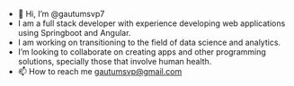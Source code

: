 - 👋 Hi, I’m @gautumsvp7
- I am a full stack developer with experience developing web applications using Springboot and Angular.
- I am working on transitioning to the field of data science and analytics.
- I’m looking to collaborate on creating apps and other programming solutions, specially those that involve human health.
- 📫 How to reach me gautumsvp@gmail.com
<!---
gautumsvp7/gautumsvp7 is a ✨ special ✨ repository because its `README.md` (this file) appears on your GitHub profile.
You can click the Preview link to take a look at your changes.
--->
